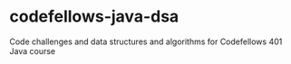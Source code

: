 # codefellows-java-dsa
Code challenges and data structures and algorithms for Codefellows 401 Java course
